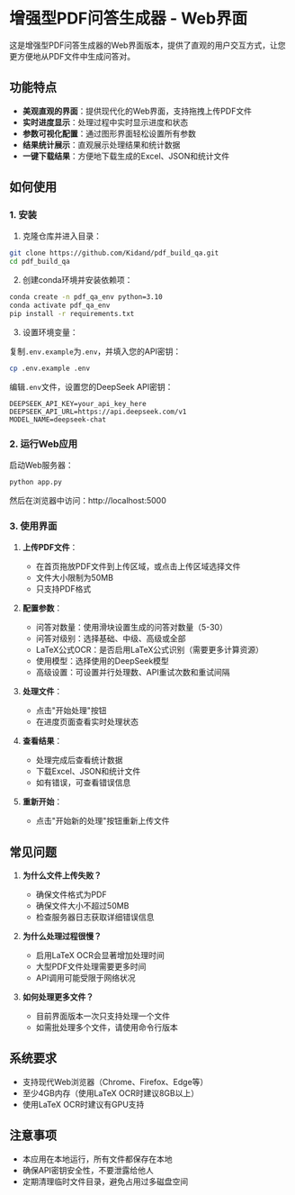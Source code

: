 # 增强型PDF问答生成器 - Web界面

这是增强型PDF问答生成器的Web界面版本，提供了直观的用户交互方式，让您更方便地从PDF文件中生成问答对。

## 功能特点

- **美观直观的界面**：提供现代化的Web界面，支持拖拽上传PDF文件
- **实时进度显示**：处理过程中实时显示进度和状态
- **参数可视化配置**：通过图形界面轻松设置所有参数
- **结果统计展示**：直观展示处理结果和统计数据
- **一键下载结果**：方便地下载生成的Excel、JSON和统计文件

## 如何使用

### 1. 安装

1. 克隆仓库并进入目录：

```bash
git clone https://github.com/Kidand/pdf_build_qa.git
cd pdf_build_qa
```

2. 创建conda环境并安装依赖项：

```bash
conda create -n pdf_qa_env python=3.10
conda activate pdf_qa_env
pip install -r requirements.txt
```

3. 设置环境变量：

复制`.env.example`为`.env`，并填入您的API密钥：

```bash
cp .env.example .env
```

编辑`.env`文件，设置您的DeepSeek API密钥：

```
DEEPSEEK_API_KEY=your_api_key_here
DEEPSEEK_API_URL=https://api.deepseek.com/v1
MODEL_NAME=deepseek-chat
```

### 2. 运行Web应用

启动Web服务器：

```bash
python app.py
```

然后在浏览器中访问：http://localhost:5000

### 3. 使用界面

1. **上传PDF文件**：
   - 在首页拖放PDF文件到上传区域，或点击上传区域选择文件
   - 文件大小限制为50MB
   - 只支持PDF格式

2. **配置参数**：
   - 问答对数量：使用滑块设置生成的问答对数量（5-30）
   - 问答对级别：选择基础、中级、高级或全部
   - LaTeX公式OCR：是否启用LaTeX公式识别（需要更多计算资源）
   - 使用模型：选择使用的DeepSeek模型
   - 高级设置：可设置并行处理数、API重试次数和重试间隔

3. **处理文件**：
   - 点击"开始处理"按钮
   - 在进度页面查看实时处理状态

4. **查看结果**：
   - 处理完成后查看统计数据
   - 下载Excel、JSON和统计文件
   - 如有错误，可查看错误信息

5. **重新开始**：
   - 点击"开始新的处理"按钮重新上传文件

## 常见问题

1. **为什么文件上传失败？**
   - 确保文件格式为PDF
   - 确保文件大小不超过50MB
   - 检查服务器日志获取详细错误信息

2. **为什么处理过程很慢？**
   - 启用LaTeX OCR会显著增加处理时间
   - 大型PDF文件处理需要更多时间
   - API调用可能受限于网络状况

3. **如何处理更多文件？**
   - 目前界面版本一次只支持处理一个文件
   - 如需批处理多个文件，请使用命令行版本

## 系统要求

- 支持现代Web浏览器（Chrome、Firefox、Edge等）
- 至少4GB内存（使用LaTeX OCR时建议8GB以上）
- 使用LaTeX OCR时建议有GPU支持

## 注意事项

- 本应用在本地运行，所有文件都保存在本地
- 确保API密钥安全性，不要泄露给他人
- 定期清理临时文件目录，避免占用过多磁盘空间 